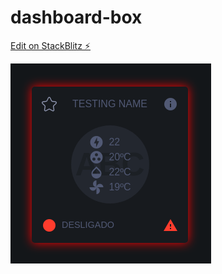 # dashboard-box

[Edit on StackBlitz ⚡️](https://stackblitz.com/edit/dashboard-box)

![Image 1](https://github.com/luckashenri/dashboard-box/blob/master/image1.png)
